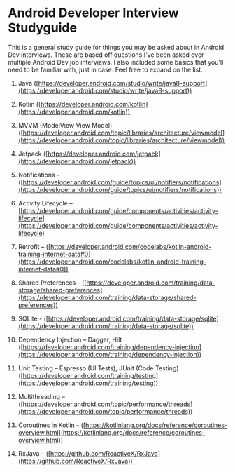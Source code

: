 # Android Developer Interview Studyguide
This is a general study guide for things you may be asked about in Android Dev interviews. These are based off questions I've been asked over multiple 
Android Dev job interviews. I also included some basics that you'll need to be familiar with, just in case. Feel free to expand on the list.

1. Java ([https://developer.android.com/studio/write/java8-support](https://developer.android.com/studio/write/java8-support))

2. Kotlin ([https://developer.android.com/kotlin](https://developer.android.com/kotlin))

3. MVVM (ModelView View Model) ([https://developer.android.com/topic/libraries/architecture/viewmodel](https://developer.android.com/topic/libraries/architecture/viewmodel))

4. Jetpack ([https://developer.android.com/jetpack](https://developer.android.com/jetpack))

5. Notifications – ([https://developer.android.com/guide/topics/ui/notifiers/notifications](https://developer.android.com/guide/topics/ui/notifiers/notifications))

6. Activity Lifecycle – [https://developer.android.com/guide/components/activities/activity-lifecycle](https://developer.android.com/guide/components/activities/activity-lifecycle)

7. Retrofit – ([https://developer.android.com/codelabs/kotlin-android-training-internet-data#0](https://developer.android.com/codelabs/kotlin-android-training-internet-data#0))

8. Shared Preferences - ([https://developer.android.com/training/data-storage/shared-preferences](https://developer.android.com/training/data-storage/shared-preferences))

9. SQLite - ([https://developer.android.com/training/data-storage/sqlite](https://developer.android.com/training/data-storage/sqlite))

10. Dependency Injection – Dagger, Hilt ([https://developer.android.com/training/dependency-injection](https://developer.android.com/training/dependency-injection))

11. Unit Testing – Espresso (UI Tests), JUnit (Code Testing) ([https://developer.android.com/training/testing](https://developer.android.com/training/testing))

12. Multithreading – ([https://developer.android.com/topic/performance/threads](https://developer.android.com/topic/performance/threads))

13. Coroutines in Kotlin - ([https://kotlinlang.org/docs/reference/coroutines-overview.html](https://kotlinlang.org/docs/reference/coroutines-overview.html))

14. RxJava – ([https://github.com/ReactiveX/RxJava](https://github.com/ReactiveX/RxJava))
